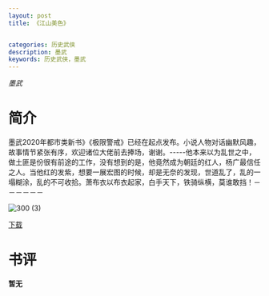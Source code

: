 ```yaml
---
layout: post
title: 《江山美色》


categories: 历史武侠
description: 墨武
keywords: 历史武侠，墨武
---
```


*墨武*

# 简介

墨武2020年都市类新书》《极限警戒》已经在起点发布。小说人物对话幽默风趣，故事情节紧张有序，欢迎诸位大佬前去捧场，谢谢。-----他本来以为乱世之中，做土匪是份很有前途的工作，没有想到的是，他竟然成为朝廷的红人，杨广最信任之人。当他红的发紫，想要一展宏图的时候，却是无奈的发现，世道乱了，乱的一塌糊涂，乱的不可收拾。萧布衣以布衣起家，白手天下，铁骑纵横，莫谁敢挡！－－－－－－

![300 (3)](http://tvax2.sinaimg.cn/large/008dGP0Fgy1gty65whvmvj304605kglp.jpg)

[下载](https://link.jscdn.cn/1drv/aHR0cHM6Ly8xZHJ2Lm1zL3QvcyFBaGU2R2dNWmVFb2poR1FKNnZkWTg3QTZFeGpyP2U9T3lHZHNH.txt)
# 书评
**暂无**